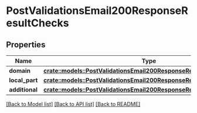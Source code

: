 # PostValidationsEmail200ResponseResultChecks

## Properties

Name | Type | Description | Notes
------------ | ------------- | ------------- | -------------
**domain** | [**crate::models::PostValidationsEmail200ResponseResultChecksDomain**](POST_validations_email_200_response_result_checks_domain.md) |  | 
**local_part** | [**crate::models::PostValidationsEmail200ResponseResultChecksLocalPart**](POST_validations_email_200_response_result_checks_local_part.md) |  | 
**additional** | [**crate::models::PostValidationsEmail200ResponseResultChecksAdditional**](POST_validations_email_200_response_result_checks_additional.md) |  | 

[[Back to Model list]](../README.md#documentation-for-models) [[Back to API list]](../README.md#documentation-for-api-endpoints) [[Back to README]](../README.md)


